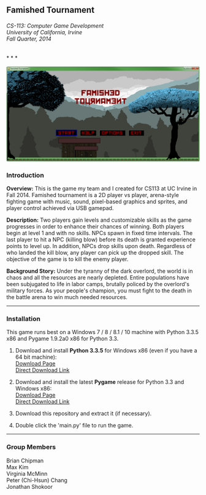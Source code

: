 ## Famished Tournament
<h6>
CS-113: Computer Game Development<br>
University of California, Irvine<br>
Fall Quarter, 2014
</h6>
* * *

![Title Screen](data/screenshots/title_screen.png?raw=true "Title Screen")

### Introduction

**Overview:** This is the game my team and I created for CS113 at UC Irvine in Fall 2014.  Famished tournament is a 2D player vs player, arena-style fighting game with music, sound, pixel-based graphics and sprites, and player control achieved via USB gamepad.

**Description:** Two players gain levels and customizable skills as the game progresses in order to enhance their chances of winning. Both players begin at level 1 and with no skills. NPCs spawn in fixed time intervals. The last player to hit a NPC (killing blow) before its death is granted experience points to level up. In addition, NPCs drop skills upon death. Regardless of who landed the kill blow, any player can pick up the dropped skill. The objective of the game is to kill the enemy player.

**Background Story:** Under the tyranny of the dark overlord, the world is in chaos and all the resources are nearly depleted.  Entire populations have been subjugated to life in labor camps, brutally policed by the overlord's military forces.  As your people's champion, you must fight to the death in the battle arena to win much needed resources.

* * *

### Installation

This game runs best on a Windows 7 / 8 / 8.1 / 10 machine with Python 3.3.5 x86 and Pygame 1.9.2a0 x86 for Python 3.3.

1. Download and install **Python 3.3.5** for Windows x86 (even if you have a 64 bit machine): <br>
    [Download Page][1] <br>
    [Direct Download Link][2]

2. Download and install the latest **Pygame** release for Python 3.3 and Windows x86: <br>
    [Download Page][3] <br>
    [Direct Download Link][4]

3. Download this repository and extract it (if necessary).

4. Double click the 'main.py' file to run the game.

* * *

### Group Members
Brian Chipman<br>
Max Kim<br>
Virginia McMinn<br>
Peter (Chi-Hsun) Chang<br>
Jonathan Shokoor

[1]: https://www.python.org/downloads/release/python-335/
[2]: http://www.python.org/ftp/python/3.3.5/python-3.3.5.msi
[3]: https://bitbucket.org/pygame/pygame/downloads
[4]: https://bitbucket.org/pygame/pygame/downloads/pygame-1.9.2a0-hg_56e0eadfc267.win32-py3.3.msi
